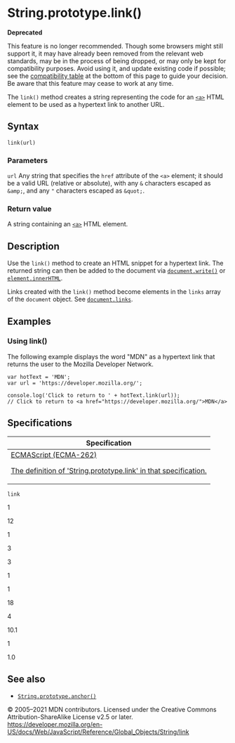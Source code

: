 # String.prototype.link()

**Deprecated**

This feature is no longer recommended. Though some browsers might still support it, it may have already been removed from the relevant web standards, may be in the process of being dropped, or may only be kept for compatibility purposes. Avoid using it, and update existing code if possible; see the [compatibility table](#browser_compatibility) at the bottom of this page to guide your decision. Be aware that this feature may cease to work at any time.

The `link()` method creates a string representing the code for an [`<a>`](https://developer.mozilla.org/en-US/docs/Web/HTML/Element/a) HTML element to be used as a hypertext link to another URL.

## Syntax

    link(url)

### Parameters

`url`
Any string that specifies the `href` attribute of the `<a>` element; it should be a valid URL (relative or absolute), with any `&` characters escaped as `&amp;`, and any `"` characters escaped as `&quot;`.

### Return value

A string containing an [`<a>`](https://developer.mozilla.org/en-US/docs/Web/HTML/Element/a) HTML element.

## Description

Use the `link()` method to create an HTML snippet for a hypertext link. The returned string can then be added to the document via [`document.write()`](https://developer.mozilla.org/en-US/docs/Web/API/Document/write) or [`element.innerHTML`](https://developer.mozilla.org/en-US/docs/Web/API/Element/innerHTML).

Links created with the `link()` method become elements in the `links` array of the `document` object. See [`document.links`](https://developer.mozilla.org/en-US/docs/Web/API/Document/links).

## Examples

### Using link()

The following example displays the word "MDN" as a hypertext link that returns the user to the Mozilla Developer Network.

    var hotText = 'MDN';
    var url = 'https://developer.mozilla.org/';

    console.log('Click to return to ' + hotText.link(url));
    // Click to return to <a href="https://developer.mozilla.org/">MDN</a>

## Specifications

<table>
<thead>
<tr class="header">
<th>Specification</th>
</tr>
</thead>
<tbody>
<tr class="odd">
<td>
<a href="https://tc39.es/ecma262/#sec-string.prototype.link">ECMAScript (ECMA-262)
<br/>

<span class="small">The definition of 'String.prototype.link' in that specification.</span>
</a>
</td>
</tr>
</tbody>
</table>

`link`

1

12

1

3

3

1

1

18

4

10.1

1

1.0

## See also

-   [`String.prototype.anchor()`](anchor)

© 2005–2021 MDN contributors.
Licensed under the Creative Commons Attribution-ShareAlike License v2.5 or later.
<a href="https://developer.mozilla.org/en-US/docs/Web/JavaScript/Reference/Global_Objects/String/link" class="_attribution-link">https://developer.mozilla.org/en-US/docs/Web/JavaScript/Reference/Global_Objects/String/link</a>
